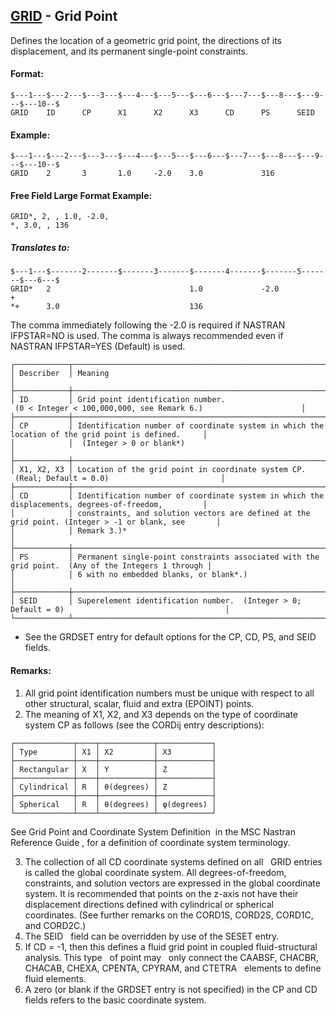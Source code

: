 ## [GRID](https://nexus.hexagon.com/documentationcenter/bundle/MSC_Nastran_2022.4/page/Nastran_Combined_Book/qrg/bulkfgil/TOC.GRID.xhtml) - Grid Point

Defines the location of a geometric grid point, the directions of its displacement, and its permanent single-point constraints.

#### Format:

```nastran
$---1---$---2---$---3---$---4---$---5---$---6---$---7---$---8---$---9---$---10--$
GRID    ID      CP      X1      X2      X3      CD      PS      SEID            
```

#### Example:

```nastran
$---1---$---2---$---3---$---4---$---5---$---6---$---7---$---8---$---9---$---10--$
GRID    2       3       1.0     -2.0    3.0             316                     
```

#### Free Field Large Format Example:

```nastran
GRID*, 2, , 1.0, -2.0,
*, 3.0, , 136
```

##### Translates to:

```nastran
$---1---$-------2-------$-------3-------$-------4-------$-------5-------$---6---$
GRID*   2                               1.0             -2.0            +       
*+      3.0                             136                                     
```

The comma immediately following the -2.0 is required if NASTRAN IFPSTAR=NO is used. The comma is always recommended even if NASTRAN IFPSTAR=YES (Default) is used.

```text
┌────────────┬────────────────────────────────────────────────────────────────────────────────────────────────────┐
│ Describer  │ Meaning                                                                                            │
├────────────┼────────────────────────────────────────────────────────────────────────────────────────────────────┤
│ ID         │ Grid point identification number.  (0 < Integer < 100,000,000, see Remark 6.)                      │
├────────────┼────────────────────────────────────────────────────────────────────────────────────────────────────┤
│ CP         │ Identification number of coordinate system in which the location of the grid point is defined.     │
│            │  (Integer > 0 or blank*)                                                                           │
├────────────┼────────────────────────────────────────────────────────────────────────────────────────────────────┤
│ X1, X2, X3 │ Location of the grid point in coordinate system CP.  (Real; Default = 0.0)                         │
├────────────┼────────────────────────────────────────────────────────────────────────────────────────────────────┤
│ CD         │ Identification number of coordinate system in which the displacements, degrees-of-freedom,         │
│            │ constraints, and solution vectors are defined at the grid point. (Integer > -1 or blank, see       │
│            │ Remark 3.)*                                                                                        │
├────────────┼────────────────────────────────────────────────────────────────────────────────────────────────────┤
│ PS         │ Permanent single-point constraints associated with the grid point.  (Any of the Integers 1 through │
│            │ 6 with no embedded blanks, or blank*.)                                                             │
├────────────┼────────────────────────────────────────────────────────────────────────────────────────────────────┤
│ SEID       │ Superelement identification number.  (Integer > 0; Default = 0)                                    │
└────────────┴────────────────────────────────────────────────────────────────────────────────────────────────────┘
```

* See the GRDSET entry for default options for the CP, CD, PS, and SEID fields.

#### Remarks:

1. All grid point identification numbers must be unique with respect to all other structural, scalar, fluid and extra (EPOINT) points.
2. The meaning of X1, X2, and X3 depends on the type of coordinate system CP as follows (see the CORDij entry descriptions):

```text
┌─────────────┬────┬────────────┬────────────┐
│ Type        │ X1 │ X2         │ X3         │
├─────────────┼────┼────────────┼────────────┤
│ Rectangular │ X  │ Y          │ Z          │
├─────────────┼────┼────────────┼────────────┤
│ Cylindrical │ R  │ θ(degrees) │ Z          │
├─────────────┼────┼────────────┼────────────┤
│ Spherical   │ R  │ θ(degrees) │ φ(degrees) │
└─────────────┴────┴────────────┴────────────┘
```

See  Grid Point and Coordinate System Definition  in the  MSC Nastran Reference Guide , for a definition of coordinate system terminology.

3. The collection of all CD coordinate systems defined on all   GRID entries is called the global coordinate system. All degrees-of-freedom, constraints, and solution vectors are expressed in the global coordinate system. It is recommended that points on the z-axis not have their displacement directions defined with cylindrical or spherical coordinates. (See further remarks on the CORD1S, CORD2S, CORD1C, and CORD2C.)
4. The SEID   field can be overridden by use of the SESET entry.
5. If CD = -1, then this defines a fluid grid point in coupled fluid-structural analysis. This type   of point may   only connect the CAABSF, CHACBR, CHACAB, CHEXA, CPENTA, CPYRAM, and CTETRA   elements to define fluid elements.
6. A zero (or blank if the GRDSET entry is not specified) in the CP and CD fields refers to the basic coordinate system.
